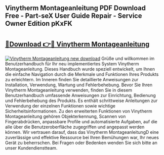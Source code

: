 ## Vinytherm Montageanleitung PDF Download Free - Part-seX User Guide Repair - Service Owner Edition pKxFK

# <h2><a href="http://df6sqy.blite.top/?on=Vinytherm+Montageanleitung">🔗Download 👉🔴 Vinytherm Montageanleitung</a></h2>

[![Vinytherm Montageanleitung new download](https://i.imgur.com/lujVjoI.png)](http://df6sqy.blite.top/?on=Vinytherm+Montageanleitung)
Grüße und willkommen im Benutzerhandbuch für Ihr neu implementiertes System Vinytherm Montageanleitung. Dieses Handbuch wurde speziell entwickelt, um Ihnen die einfache Navigation durch die Merkmale und Funktionen Ihres Produkts zu erleichtern. Im Inneren finden Sie detaillierte Anweisungen zur Installation, Verwendung, Wartung und Fehlerbehebung. Bevor Sie Ihren Vinytherm Montageanleitung verwenden, finden Sie in diesem Benutzerhandbuch umfassende Anweisungen zur Einrichtung, Bedienung und Fehlerbehebung des Produkts. Es enthält schrittweise Anleitungen zur Verwendung der einzelnen Funktionen sowie wichtige Sicherheitsinformationen. Zu den erweiterten Funktionen von Vinytherm Montageanleitung gehören Objekterkennung, Scannen von Fingerabdrücken, anpassbare Profile und automatisierte Aufgaben, auf die alle über die Benutzeroberfläche zugegriffen und angepasst werden können. Wir vertrauen darauf, dass das Vinytherm MontageanleitungD eine zuverlässige und effektive Ressource bei Ihren Bemühungen war, Ihr neues Gerät zu beherrschen. Bei Fragen oder Bedenken wenden Sie sich bitte an unser Kundendienstteam.
